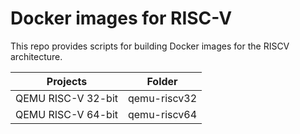# Docker images for RISC-V

This repo provides scripts for building Docker images for the RISCV architecture.

Projects                  | Folder
------------------------- | --------
QEMU RISC-V 32-bit        | qemu-riscv32
QEMU RISC-V 64-bit        | qemu-riscv64
